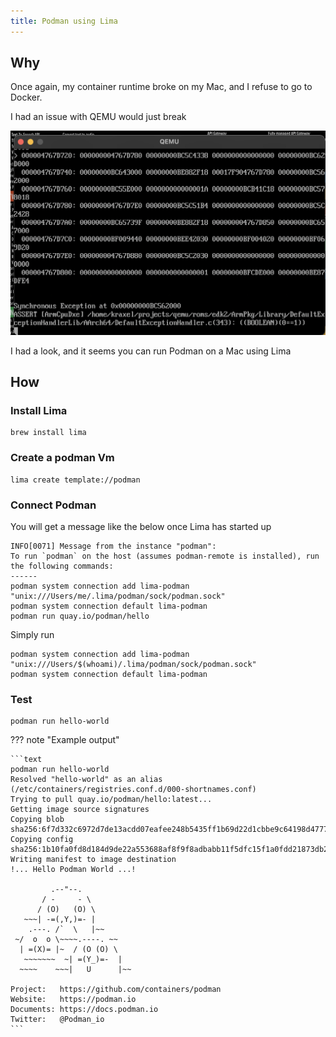 ```yaml
---
title: Podman using Lima
---
```


## Why

Once again, my container runtime broke on my Mac, and I refuse to go to Docker.

I had an issue with QEMU would just break

![](../../assets/qemu-ded.png)

I had a look, and it seems you can run Podman on a Mac using Lima

## How

### Install Lima

```shell
brew install lima
```

### Create a podman Vm

```shell
lima create template://podman
```

### Connect Podman

You will get a message like the below once Lima has started up

```text
INFO[0071] Message from the instance "podman":
To run `podman` on the host (assumes podman-remote is installed), run the following commands:
------
podman system connection add lima-podman "unix:///Users/me/.lima/podman/sock/podman.sock"
podman system connection default lima-podman
podman run quay.io/podman/hello
```

Simply run

```shell
podman system connection add lima-podman "unix:///Users/$(whoami)/.lima/podman/sock/podman.sock"
podman system connection default lima-podman
```

### Test

```shell
podman run hello-world
```

??? note "Example output"

    ```text
    podman run hello-world
    Resolved "hello-world" as an alias (/etc/containers/registries.conf.d/000-shortnames.conf)
    Trying to pull quay.io/podman/hello:latest...
    Getting image source signatures
    Copying blob sha256:6f7d332c6972d7de13acdd07eafee248b5435ff1b69d22d1cbbe9c64198d4777
    Copying config sha256:1b10fa0fd8d184d9de22a553688af8f9f8adbabb11f5dfc15f1a0fdd21873db2
    Writing manifest to image destination
    !... Hello Podman World ...!

             .--"--.
           / -     - \
          / (O)   (O) \
       ~~~| -=(,Y,)=- |
        .---. /`  \   |~~
     ~/  o  o \~~~~.----. ~~
      | =(X)= |~  / (O (O) \
       ~~~~~~~  ~| =(Y_)=-  |
      ~~~~    ~~~|   U      |~~

    Project:   https://github.com/containers/podman
    Website:   https://podman.io
    Documents: https://docs.podman.io
    Twitter:   @Podman_io
    ```
